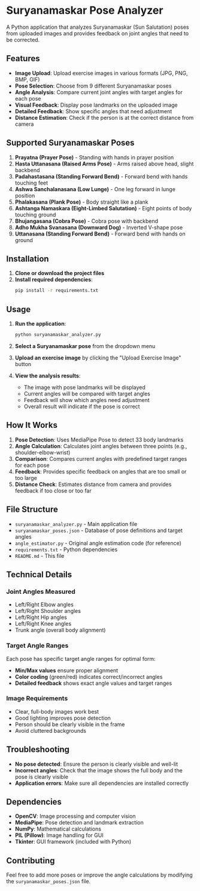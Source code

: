 # Suryanamaskar Pose Analyzer

A Python application that analyzes Suryanamaskar (Sun Salutation) poses from uploaded images and provides feedback on joint angles that need to be corrected.

## Features

- **Image Upload**: Upload exercise images in various formats (JPG, PNG, BMP, GIF)
- **Pose Selection**: Choose from 9 different Suryanamaskar poses
- **Angle Analysis**: Compare current joint angles with target angles for each pose
- **Visual Feedback**: Display pose landmarks on the uploaded image
- **Detailed Feedback**: Show specific angles that need adjustment
- **Distance Estimation**: Check if the person is at the correct distance from camera

## Supported Suryanamaskar Poses

1. **Prayatna (Prayer Pose)** - Standing with hands in prayer position
2. **Hasta Uttanasana (Raised Arms Pose)** - Arms raised above head, slight backbend
3. **Padahastasana (Standing Forward Bend)** - Forward bend with hands touching feet
4. **Ashwa Sanchalanasana (Low Lunge)** - One leg forward in lunge position
5. **Phalakasana (Plank Pose)** - Body straight like a plank
6. **Ashtanga Namaskara (Eight-Limbed Salutation)** - Eight points of body touching ground
7. **Bhujangasana (Cobra Pose)** - Cobra pose with backbend
8. **Adho Mukha Svanasana (Downward Dog)** - Inverted V-shape pose
9. **Uttanasana (Standing Forward Bend)** - Forward bend with hands on ground

## Installation

1. **Clone or download the project files**
2. **Install required dependencies**:
   ```bash
   pip install -r requirements.txt
   ```

## Usage

1. **Run the application**:
   ```bash
   python suryanamaskar_analyzer.py
   ```

2. **Select a Suryanamaskar pose** from the dropdown menu

3. **Upload an exercise image** by clicking the "Upload Exercise Image" button

4. **View the analysis results**:
   - The image with pose landmarks will be displayed
   - Current angles will be compared with target angles
   - Feedback will show which angles need adjustment
   - Overall result will indicate if the pose is correct

## How It Works

1. **Pose Detection**: Uses MediaPipe Pose to detect 33 body landmarks
2. **Angle Calculation**: Calculates joint angles between three points (e.g., shoulder-elbow-wrist)
3. **Comparison**: Compares current angles with predefined target ranges for each pose
4. **Feedback**: Provides specific feedback on angles that are too small or too large
5. **Distance Check**: Estimates distance from camera and provides feedback if too close or too far

## File Structure

- `suryanamaskar_analyzer.py` - Main application file
- `suryanamaskar_poses.json` - Database of pose definitions and target angles
- `angle_estimator.py` - Original angle estimation code (for reference)
- `requirements.txt` - Python dependencies
- `README.md` - This file

## Technical Details

### Joint Angles Measured
- Left/Right Elbow angles
- Left/Right Shoulder angles  
- Left/Right Hip angles
- Left/Right Knee angles
- Trunk angle (overall body alignment)

### Target Angle Ranges
Each pose has specific target angle ranges for optimal form:
- **Min/Max values** ensure proper alignment
- **Color coding** (green/red) indicates correct/incorrect angles
- **Detailed feedback** shows exact angle values and target ranges

### Image Requirements
- Clear, full-body images work best
- Good lighting improves pose detection
- Person should be clearly visible in the frame
- Avoid cluttered backgrounds

## Troubleshooting

- **No pose detected**: Ensure the person is clearly visible and well-lit
- **Incorrect angles**: Check that the image shows the full body and the pose is clearly visible
- **Application errors**: Make sure all dependencies are installed correctly

## Dependencies

- **OpenCV**: Image processing and computer vision
- **MediaPipe**: Pose detection and landmark extraction
- **NumPy**: Mathematical calculations
- **PIL (Pillow)**: Image handling for GUI
- **Tkinter**: GUI framework (included with Python)

## Contributing

Feel free to add more poses or improve the angle calculations by modifying the `suryanamaskar_poses.json` file. 